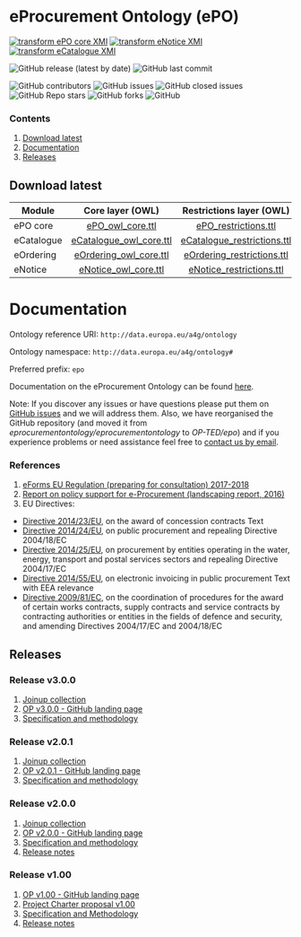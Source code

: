 # eProcurement Ontology (ePO)

[![transform ePO core XMI](https://github.com/OP-TED/ePO/actions/workflows/transform_epo.yml/badge.svg?branch=master)](https://github.com/OP-TED/ePO/actions/workflows/transform_epo.yml)
[![transform eNotice XMI](https://github.com/OP-TED/ePO/actions/workflows/transform_notice.yml/badge.svg?branch=master)](https://github.com/OP-TED/ePO/actions/workflows/transform_notice.yml)
[![transform eCatalogue XMI](https://github.com/OP-TED/ePO/actions/workflows/transform_catalogue.yml/badge.svg?branch=master)](https://github.com/OP-TED/ePO/actions/workflows/transform_catalogue.yml)

![GitHub release (latest by date)](https://img.shields.io/github/v/release/OP-TED/epo)
![GitHub last commit](https://img.shields.io/github/last-commit/OP-TED/epo)

![GitHub contributors](https://img.shields.io/github/contributors-anon/OP-TED/epo)
![GitHub issues](https://img.shields.io/github/issues/OP-TED/epo)
![GitHub closed issues](https://img.shields.io/github/issues-closed/OP-TED/epo)
![GitHub Repo stars](https://img.shields.io/github/stars/OP-TED/epo?style=social)
![GitHub forks](https://img.shields.io/github/forks/OP-TED/epo?style=social)
![GitHub](https://img.shields.io/github/license/OP-TED/epo)

### Contents

1. [Download latest](#downloads)
2. [Documentation](#documentation)
3. [Releases](#releases)


## Download latest

| Module     |                             Core layer (OWL)                             | Restrictions layer (OWL) | Data Shapes layer (SHACL) |
|------------|:------------------------------------------------------------------------:|:---:|:---:|
| ePO core   |        [ePO_owl_core.ttl](implementation/ePO/owl_ontology/ePO_owl_core.ttl)        | [ePO_restrictions.ttl](implementation/ePO/owl_ontology/ePO_restrictions.ttl) | [ePO_shacl_shapes.ttl](implementation/ePO/shacl_shapes/ePO_shacl_shapes.ttl) |
| eCatalogue | [eCatalogue_owl_core.ttl](implementation/eCatalogue/owl_ontology/eCatalogue_owl_core.ttl) | [eCatalogue_restrictions.ttl](implementation/ePO/owl_ontology/eCatalogue_restrictions.ttl) | [eCatalogue_shacl_shapes.ttl](implementation/ePO/shacl_shapes/eCatalogue_shacl_shapes.ttl) |
| eOrdering  | [eOrdering_owl_core.ttl](implementation/eCatalogue/owl_ontology/eOrdering_owl_core.ttl)  | [eOrdering_restrictions.ttl](implementation/ePO/owl_ontology/eOrdering_restrictions.ttl) | [eOrdering_shacl_shapes.ttl](implementation/ePO/shacl_shapes/eOrdering_shacl_shapes.ttl) |
| eNotice    |  [eNotice_owl_core.ttl](implementation/eCatalogue/owl_ontology/eNotice_owl_core.ttl)   | [eNotice_restrictions.ttl](implementation/ePO/owl_ontology/eNotice_restrictions.ttl) | [eNotice_shacl_shapes.ttl](implementation/ePO/shacl_shapes/eNotice_shacl_shapes.ttl) |

# Documentation

Ontology reference URI: `http://data.europa.eu/a4g/ontology`  

Ontology namespace: `http://data.europa.eu/a4g/ontology#` 

Preferred prefix: `epo`

Documentation on the eProcurement Ontology can be found [here](https://docs.ted.europa.eu/EPO/latest/index.html).

Note: If you discover any issues or have questions please put them on [GitHub issues](https://github.com/OP-TED/ePO/issues) and we will address them. Also, we have reorganised the GitHub repository (and moved it from *eprocurementontology/eprocurementontology* to *OP-TED/epo*) and if you experience problems or need assistance feel free to [contact us by email](mailto:OP-EPROCUREMENT-ONTOLOGY@publications.europa.eu).

### References

1. [eForms EU Regulation (preparing for consultation) 2017-2018]()
2. [Report on policy support for e-Procurement (landscaping report, 2016)](https://joinup.ec.europa.eu/node/159724)
3. EU Directives:
* [Directive 2014/23/EU](http://eur-lex.europa.eu/legal-content/EN/TXT/?uri=uriserv:OJ.L_.2014.094.01.0001.01.ENG), on the award of concession contracts Text
* [Directive 2014/24/EU](http://eur-lex.europa.eu/legal-content/EN/TXT/?uri=CELEX%3A32014L0024), on public procurement and repealing Directive 2004/18/EC
* [Directive 2014/25/EU](http://eur-lex.europa.eu/legal-content/FR/TXT/?uri=OJ:JOL_2014_094_R_0243_01), on procurement by entities operating in the water, energy, transport and postal services sectors and repealing Directive 2004/17/EC
* [Directive 2014/55/EU](http://eur-lex.europa.eu/legal-content/EN/TXT/?uri=CELEX%3A32014L0055), on electronic invoicing in public procurement Text with EEA relevance
* [Directive 2009/81/EC](http://eur-lex.europa.eu/legal-content/EN/TXT/?uri=celex%3A32009L0081), on the coordination of procedures for the award of certain works contracts, supply contracts and service contracts by contracting authorities or entities in the fields of defence and security, and amending Directives 2004/17/EC and 2004/18/EC

## Releases

### Release v3.0.0

1. [Joinup collection](https://joinup.ec.europa.eu/solution/eprocurement-ontology)
2. [OP v3.0.0 - GitHub landing page](https://github.com/OP-TED/ePO/tree/v3.0.0)
3. [Specification and methodology](https://docs.ted.europa.eu/EPO/dev/index.html)

### Release v2.0.1

1. [Joinup collection](https://joinup.ec.europa.eu/solution/eprocurement-ontology)
2. [OP v2.0.1 - GitHub landing page](https://github.com/OP-TED/ePO/tree/v2.0.1)
3. [Specification and methodology](https://docs.ted.europa.eu/EPO/dev/index.html)

### Release v2.0.0

1. [Joinup collection](https://joinup.ec.europa.eu/solution/eprocurement-ontology)
2. [OP v2.0.0 - GitHub landing page](https://github.com/OP-TED/ePO/tree/v2.0.0)
3. [Specification and methodology](https://docs.ted.europa.eu/EPO/dev/index.html)
4. [Release notes](https://eprocurementontology.github.io/release_notes.html)

### Release v1.00

1. [OP v1.00 - GitHub landing page](https://github.com/OP-TED/ePO)
2. [Project Charter proposal v1.00](https://joinup.ec.europa.eu/document/d0202-project-charter-proposal-v100)
3. [Specification and Methodology](https://joinup.ec.europa.eu/sites/default/files/document/2017-08/d02.01_specification_of_the_process_and_methodology_v1.00.pdf)
4. [Release notes](https://eprocurementontology.github.io/release_notes.html)
